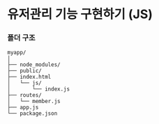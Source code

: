 # 유저관리 기능 구현하기 (JS)

### 폴더 구조

    myapp/
    │
    ├── node_modules/
    ├── public/
    ├── index.html
    │   └── js/
    │       └── index.js
    ├── routes/
    │   └── member.js
    ├── app.js
    └── package.json